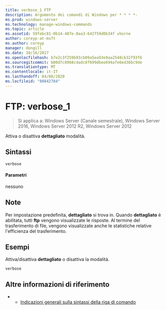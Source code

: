 ```yaml
---
title: verbose_1 FTP
description: Argomento dei comandi di Windows per * * * *-
ms.prod: windows-server
ms.technology: manage-windows-commands
ms.topic: article
ms.assetid: 59febc81-0b14-487e-8aa3-642f59d0b34f vhorne
author: coreyp-at-msft
ms.author: coreyp
manager: dongill
ms.date: 10/16/2017
ms.openlocfilehash: b7e2c3f259b93cb09a5ea93e9aa2548cb32f93f6
ms.sourcegitcommit: b00d7c8968c4adc8f699dbee694afe6ed36bc9de
ms.translationtype: MT
ms.contentlocale: it-IT
ms.lasthandoff: 04/08/2020
ms.locfileid: "80842784"
---
```

# <a name="ftp-verbose_1"></a>FTP: verbose_1

>Si applica a: Windows Server (Canale semestrale), Windows Server 2016, Windows Server 2012 R2, Windows Server 2012

Attiva o disattiva **dettagliato** modalità.   
## <a name="syntax"></a>Sintassi  
```  
verbose  
```  
#### <a name="parameters"></a>Parametri  
nessuno  
## <a name="remarks"></a>Note  
Per impostazione predefinita, **dettagliato** si trova in.  Quando **dettagliato** è abilitata, tutti **ftp** vengono visualizzate le risposte.  Al termine del trasferimento di file, vengono visualizzate anche le statistiche relative l'efficienza del trasferimento.  
## <a name="examples"></a><a name=BKMK_Examples></a>Esempi  
Attiva/disattiva **dettagliato** o disattiva la modalità.  
```  
verbose  
```  
## <a name="additional-references"></a>Altre informazioni di riferimento  
-   - [Indicazioni generali sulla sintassi della riga di comando](command-line-syntax-key.md)  
